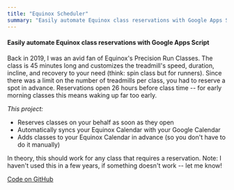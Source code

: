 ```yaml
---
title: "Equinox Scheduler"
summary: "Easily automate Equinox class reservations with Google Apps Script."
---
```


#### Easily automate Equinox class reservations with Google Apps Script
Back in 2019, I was an avid fan of Equinox's Precision Run Classes. The class is 45 minutes long and customizes the treadmill's speed, duration, incline, and recovery to your need (think: spin class but for runners). Since there was a limit on the number of treadmills per class, you had to reserve a spot in advance. Reservations open 26 hours before class time -- for early morning classes this means waking up far too early. 

*This project:*
* Reserves classes on your behalf as soon as they open
* Automatically syncs your Equinox Calendar with your Google Calendar
* Adds classes to your Equinox Calendar in advance (so you don't have to do it manually)

In theory, this should work for any class that requires a reservation. Note: I haven't used this in a few years, if something doesn't work -- let me know! 

[Code on GitHub](https://github.com/hirefrank/equinox-scheduler)

